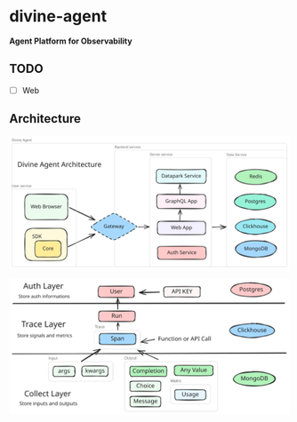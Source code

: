 # divine-agent

**Agent Platform for Observability**

## TODO

- [ ] Web

## Architecture

![architecture](./docs/images/architecture.svg)

![storage](./docs/images/storage.svg)
